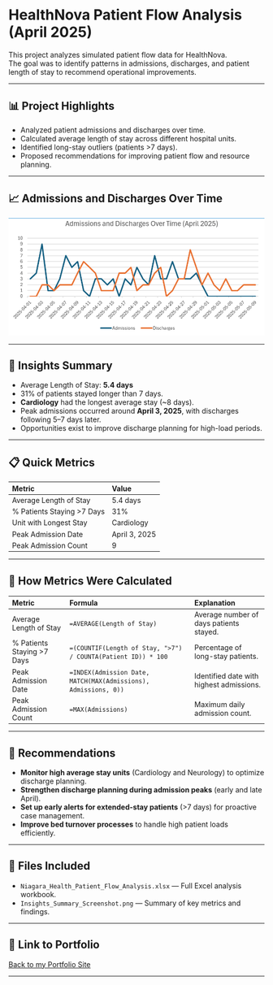 # HealthNova Patient Flow Analysis (April 2025)

This project analyzes simulated patient flow data for HealthNova.  
The goal was to identify patterns in admissions, discharges, and patient length of stay to recommend operational improvements.

---

## 📊 Project Highlights

- Analyzed patient admissions and discharges over time.
- Calculated average length of stay across different hospital units.
- Identified long-stay outliers (patients >7 days).
- Proposed recommendations for improving patient flow and resource planning.

---

## 📈 Admissions and Discharges Over Time

![Admissions and Discharges Chart](./Insights_Summary_Screenshot.png)

---

## 📑 Insights Summary

- Average Length of Stay: **5.4 days**
- 31% of patients stayed longer than 7 days.
- **Cardiology** had the longest average stay (~8 days).
- Peak admissions occurred around **April 3, 2025**, with discharges following 5–7 days later.
- Opportunities exist to improve discharge planning for high-load periods.

---

## 📋 Quick Metrics

| Metric | Value |
|:-------|:------|
| Average Length of Stay | 5.4 days |
| % Patients Staying >7 Days | 31% |
| Unit with Longest Stay | Cardiology |
| Peak Admission Date | April 3, 2025 |
| Peak Admission Count | 9 |

---

## 🧠 How Metrics Were Calculated

| Metric | Formula | Explanation |
|:-------|:--------|:------------|
| Average Length of Stay | `=AVERAGE(Length of Stay)` | Average number of days patients stayed. |
| % Patients Staying >7 Days | `=(COUNTIF(Length of Stay, ">7") / COUNTA(Patient ID)) * 100` | Percentage of long-stay patients. |
| Peak Admission Date | `=INDEX(Admission Date, MATCH(MAX(Admissions), Admissions, 0))` | Identified date with highest admissions. |
| Peak Admission Count | `=MAX(Admissions)` | Maximum daily admission count. |

---

## 📢 Recommendations

- **Monitor high average stay units** (Cardiology and Neurology) to optimize discharge planning.
- **Strengthen discharge planning during admission peaks** (early and late April).
- **Set up early alerts for extended-stay patients** (>7 days) for proactive case management.
- **Improve bed turnover processes** to handle high patient loads efficiently.

---

## 📂 Files Included

- `Niagara_Health_Patient_Flow_Analysis.xlsx` — Full Excel analysis workbook.
- `Insights_Summary_Screenshot.png` — Summary of key metrics and findings. 

---

## 🔗 Link to Portfolio

[Back to my Portfolio Site](https://seolheekim7.github.io)

---

